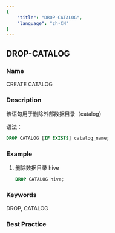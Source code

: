 ```yaml
---
{
    "title": "DROP-CATALOG",
    "language": "zh-CN"
}
---
```


<!--
Licensed to the Apache Software Foundation (ASF) under one
or more contributor license agreements.  See the NOTICE file
distributed with this work for additional information
regarding copyright ownership.  The ASF licenses this file
to you under the Apache License, Version 2.0 (the
"License"); you may not use this file except in compliance
with the License.  You may obtain a copy of the License at

  http://www.apache.org/licenses/LICENSE-2.0

Unless required by applicable law or agreed to in writing,
software distributed under the License is distributed on an
"AS IS" BASIS, WITHOUT WARRANTIES OR CONDITIONS OF ANY
KIND, either express or implied.  See the License for the
specific language governing permissions and limitations
under the License.
-->

## DROP-CATALOG

### Name

<version since="1.2">

CREATE CATALOG

</version>

### Description

该语句用于删除外部数据目录（catalog）

语法：

```sql
DROP CATALOG [IF EXISTS] catalog_name;
```

### Example

1. 删除数据目录 hive

   ```sql
   DROP CATALOG hive;
   	```

### Keywords

DROP, CATALOG

### Best Practice

